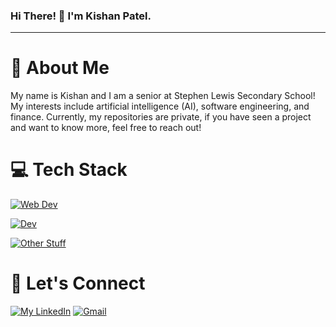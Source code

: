 ### Hi There! 👋 I'm Kishan Patel.
-----
# :postbox: About Me
My name is Kishan and I am a senior at Stephen Lewis Secondary School!  My interests include artificial intelligence (AI), software engineering, and finance. Currently, my repositories are private, if you have seen a project and want to know more, feel free to reach out!

# 💻 Tech Stack
[![Web Dev](https://skillicons.dev/icons?i=html,css,js,ts,react&theme=dark)](https://skillicons.dev)

[![ Dev](https://skillicons.dev/icons?i=mongodb,express,nodejs,next,firebase&theme=dark)](https://skillicons.dev) 

[![Other Stuff](https://skillicons.dev/icons?i=python,pytorch,java,cs,cpp&theme=dark)](https://skillicons.dev)

# :handshake: Let's Connect
[![My LinkedIn](https://skillicons.dev/icons?i=linkedin&theme=dark)](https://www.linkedin.com/in/kpatelswe/)
[![Gmail](https://skillicons.dev/icons?i=gmail&theme=dark)](mailto:k.patel518007@gmail.com)





